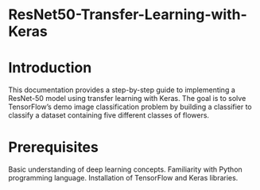# ResNet50-Transfer-Learning-with-Keras

# Introduction

This documentation provides a step-by-step guide to implementing a ResNet-50 model using transfer learning with Keras. The goal is to solve TensorFlow’s demo image classification problem by building a classifier to classify a dataset containing five different classes of flowers.

# Prerequisites

Basic understanding of deep learning concepts.
Familiarity with Python programming language.
Installation of TensorFlow and Keras libraries.

